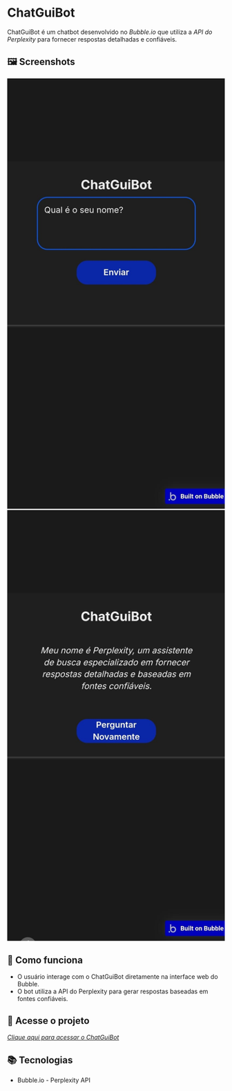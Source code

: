 # ChatGuiBot

ChatGuiBot é um chatbot desenvolvido no *Bubble.io* que utiliza a *API do Perplexity* para fornecer respostas detalhadas e confiáveis.

## 🖼 Screenshots
![Tela inicial](tela1.jpg)
![Resposta do bot](tela2.jpg)

## 🚀 Como funciona
- O usuário interage com o ChatGuiBot diretamente na interface web do Bubble.
- O bot utiliza a API do Perplexity para gerar respostas baseadas em fontes confiáveis.

## 🔗 Acesse o projeto
[*Clique aqui para acessar o ChatGuiBot*](https://chatguibot-42850.bubbleapps.io/version-test)

## 📚 Tecnologias
- Bubble.io
- Perplexity API
